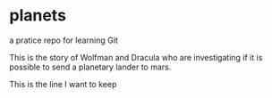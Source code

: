 # planets
 a pratice repo for learning Git

This is the story of Wolfman and Dracula who are investigating if it is possible to send a planetary lander to mars.

This is the line I want to keep
